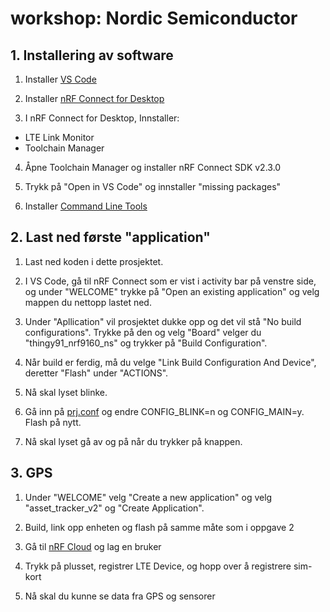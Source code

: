 # workshop: Nordic Semiconductor

## 1. Installering av software

1. Installer [VS Code](https://code.visualstudio.com/download)

2. Installer [nRF Connect for Desktop](https://www.nordicsemi.com/Products/Development-tools/nrf-connect-for-desktop/download)
  
 3. I nRF Connect for Desktop, Innstaller:
 - LTE Link Monitor
 - Toolchain Manager 
 
 4. Åpne Toolchain Manager og installer nRF Connect SDK v2.3.0
 
 5. Trykk på "Open in VS Code" og innstaller "missing packages"
 
 6. Installer [Command Line Tools](https://www.nordicsemi.com/Products/Development-tools/nRF-Command-Line-Tools/Download#infotabs)
 
 
 ## 2. Last ned første "application"
 
 1. Last ned koden i dette prosjektet. 
 
 2. I VS Code, gå til nRF Connect som er vist i activity bar på venstre side, og under "WELCOME" trykke på "Open an existing application" og velg mappen du nettopp lastet ned. 
 
 3. Under "Apllication" vil prosjektet dukke opp og det vil stå "No build configurations". Trykke på den og velg "Board" velger du "thingy91_nrf9160_ns" og trykker på "Build Configuration". 
 
 4. Når build er ferdig, må du velge "Link Build Configuration And Device", deretter "Flash" under "ACTIONS". 
 
 5. Nå skal lyset blinke. 
 
 6. Gå inn på [prj.conf](https://github.com/joridho/workshop-nordic-semiconductor/blob/main/workshop-materiale/prj.conf) og endre CONFIG_BLINK=n og CONFIG_MAIN=y. Flash på nytt. 
 
 7. Nå skal lyset gå av og på når du trykker på knappen. 
 
 ## 3. GPS 
 
 1. Under "WELCOME" velg "Create a new application" og velg "asset_tracker_v2" og "Create Application".
 
 2. Build, link opp enheten og flash på samme måte som i oppgave 2
 
 3. Gå til [nRF Cloud](https://nrfcloud.com/) og lag en bruker
 
 4. Trykk på plusset, registrer LTE Device, og hopp over å registrere sim-kort 
 
 5. Nå skal du kunne se data fra GPS og sensorer 
 
 
